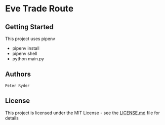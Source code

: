 # Eve Trade Route

## Getting Started

This project uses pipenv

* pipenv install
* pipenv shell
* python main.py

## Authors

```
Peter Ryder
```

## License

This project is licensed under the MIT License - see the [LICENSE.md](LICENSE.md) file for details
